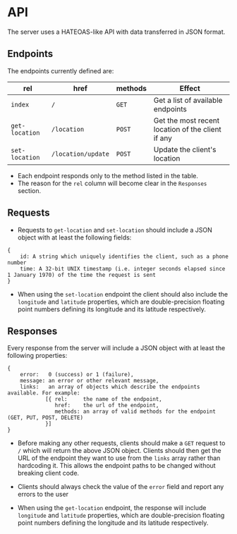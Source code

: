 # API

The server uses a HATEOAS-like API with data transferred in JSON format.

## Endpoints

The endpoints currently defined are:

rel            | href               | methods | Effect
-------------- | ------------------ | --------| --
`index`        | `/`                | `GET`   | Get a list of available endpoints
`get-location` | `/location`        | `POST`  | Get the most recent location of the client if any
`set-location` | `/location/update` | `POST`  | Update the client's location

 * Each endpoint responds only to the method listed in the table.
 * The reason for the `rel` column will become clear in the `Responses` section.

## Requests

 * Requests to `get-location` and `set-location` should include a JSON object with at least the following fields:

 ```
 {
     id: A string which uniquely identifies the client, such as a phone number
     time: A 32-bit UNIX timestamp (i.e. integer seconds elapsed since 1 January 1970) of the time the request is sent
 }
 ```

 * When using the `set-location` endpoint the client should also include the `longitude` and `latitude` properties, which are double-precision floating point numbers defining its longitude and its latitude respectively.

## Responses

Every response from the server will include a JSON object with at least the following properties:

```
{
    error:   0 (success) or 1 (failure),
    message: an error or other relevant message,
    links:   an array of objects which describe the endpoints available. For example:
            [{ rel:     the name of the endpoint,
               href:    the url of the endpoint,
               methods: an array of valid methods for the endpoint (GET, PUT, POST, DELETE)
            }]
}
```

 * Before making any other requests, clients should make a `GET` request to `/` which will return the above JSON object. Clients should then get the URL of the endpoint they want to use from the `links` array rather than hardcoding it. This allows the endpoint paths to be changed without breaking client code.

 * Clients should always check the value of the `error` field and report any errors to the user

 * When using the `get-location` endpoint, the response will include `longitude` and `latitude` properties, which are double-precision floating point numbers defining the longitude and its latitude respectively.
